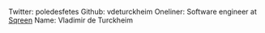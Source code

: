 Twitter: poledesfetes
Github: vdeturckheim
Oneliner: Software engineer at <a href="https://www.sqreen.io" target="_blank">Sqreen</a>
Name: Vladimir de Turckheim